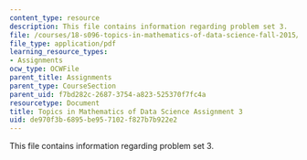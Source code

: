 ```yaml
---
content_type: resource
description: This file contains information regarding problem set 3.
file: /courses/18-s096-topics-in-mathematics-of-data-science-fall-2015/de970f3b6895be957102f827b7b922e2_MIT18_S096F15_Homework_3.pdf
file_type: application/pdf
learning_resource_types:
- Assignments
ocw_type: OCWFile
parent_title: Assignments
parent_type: CourseSection
parent_uid: f7bd282c-2687-3754-a823-525370f7fc4a
resourcetype: Document
title: Topics in Mathematics of Data Science Assignment 3
uid: de970f3b-6895-be95-7102-f827b7b922e2
---
```

This file contains information regarding problem set 3.

